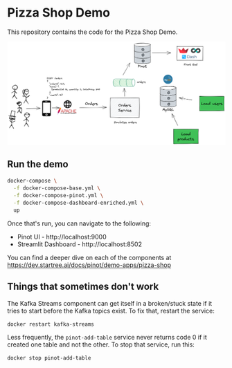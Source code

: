 # Pizza Shop Demo

This repository contains the code for the Pizza Shop Demo. 

![](images/architecture.png)

## Run the demo

```bash
docker-compose \
  -f docker-compose-base.yml \
  -f docker-compose-pinot.yml \
  -f docker-compose-dashboard-enriched.yml \
  up
```

Once that's run, you can navigate to the following:

* Pinot UI - http://localhost:9000
* Streamlit Dashboard - http://localhost:8502

You can find a deeper dive on each of the components at https://dev.startree.ai/docs/pinot/demo-apps/pizza-shop

## Things that sometimes don't work

The Kafka Streams component can get itself in a broken/stuck state if it tries to start before the Kafka topics exist. To fix that, restart the service:

```
docker restart kafka-streams
```

Less frequently, the `pinot-add-table` service never returns code 0 if it created one table and not the other. To stop that service, run this:

```
docker stop pinot-add-table
```
